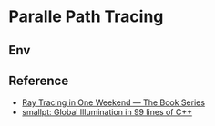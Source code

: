 # Paralle Path  Tracing

## Env

## Reference

- [Ray Tracing in One Weekend — The Book Series](https://raytracing.github.io/)
- [smallpt: Global Illumination in 99 lines of C++ ](https://www.kevinbeason.com/smallpt/)

